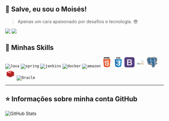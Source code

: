 ## 🤙 Salve, eu sou o <strong>Moisés!</strong>

> Apenas um cara apaixonado por desafios e tecnologia. 😎

<div> 
  <a href = "mailto:moisesvidal09@gmail.com"><img src="https://img.shields.io/badge/-Gmail-%23333?style=for-the-badge&logo=gmail&logoColor=white" target="_blank"></a>
  <a href="https://www.linkedin.com/in/mois%C3%A9s-de-brito-e-silva-vidal-25404a173/" target="_blank"><img src="https://img.shields.io/badge/-LinkedIn-%230077B5?style=for-the-badge&logo=linkedin&logoColor=white" target="_blank"></a> 
</div>

## 🚀 Minhas Skills

<code><img height="32" src="https://cdn.jsdelivr.net/gh/devicons/devicon/icons/java/java-original-wordmark.svg" alt="Java"/></code>
<code><img height="32" src="https://cdn.jsdelivr.net/gh/devicons/devicon/icons/spring/spring-original-wordmark.svg" alt="spring"/></code>
<code><img height="32" src="https://cdn.jsdelivr.net/gh/devicons/devicon/icons/jenkins/jenkins-original.svg" alt="jenkins"/></code>
<code><img height="32" src="https://cdn.jsdelivr.net/gh/devicons/devicon/icons/docker/docker-original-wordmark.svg" alt="docker"/></code>
<code><img height="32" src="https://cdn.jsdelivr.net/gh/devicons/devicon/icons/amazonwebservices/amazonwebservices-original-wordmark.svg" alt="amazon"/></code>
<code><img height="32" src="https://raw.githubusercontent.com/github/explore/80688e429a7d4ef2fca1e82350fe8e3517d3494d/topics/html/html.png" alt="HTML5"/></code>
<code><img height="32" src="https://raw.githubusercontent.com/github/explore/80688e429a7d4ef2fca1e82350fe8e3517d3494d/topics/css/css.png" alt="CSS"/></code>
<code><img height="32" src="https://raw.githubusercontent.com/github/explore/80688e429a7d4ef2fca1e82350fe8e3517d3494d/topics/bootstrap/bootstrap.png" alt="Bootstrap"/></code>
<code><img height="32" src="https://raw.githubusercontent.com/github/explore/80688e429a7d4ef2fca1e82350fe8e3517d3494d/topics/mysql/mysql.png" alt="MySQL"/></code>
<code><img height="32" src="https://raw.githubusercontent.com/github/explore/80688e429a7d4ef2fca1e82350fe8e3517d3494d/topics/postgresql/postgresql.png" alt="PostegreSQL"/></code>
<code><img height="32" src="https://raw.githubusercontent.com/github/explore/80688e429a7d4ef2fca1e82350fe8e3517d3494d/topics/redis/redis.png" alt="Redis"/></code>
<code><img height="32" src="https://cdn.jsdelivr.net/gh/devicons/devicon/icons/oracle/oracle-original.svg" alt="Oracle"/></code>

---

## ⭐ Informações sobre minha conta GitHub
![GitHub Stats](https://github-readme-stats.vercel.app/api?username=moisesvidal09&show_icons=true)
